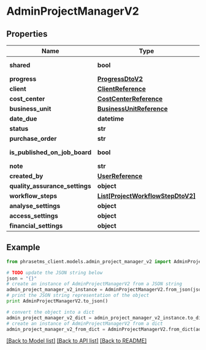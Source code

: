 # AdminProjectManagerV2

## Properties

| Name                           | Type                                                              | Description    | Notes      |
| ------------------------------ | ----------------------------------------------------------------- | -------------- | ---------- |
| **shared**                     | **bool**                                                          | Default: false | [optional] |
| **progress**                   | [**ProgressDtoV2**](ProgressDtoV2.md)                             |                | [optional] |
| **client**                     | [**ClientReference**](ClientReference.md)                         |                | [optional] |
| **cost_center**                | [**CostCenterReference**](CostCenterReference.md)                 |                | [optional] |
| **business_unit**              | [**BusinessUnitReference**](BusinessUnitReference.md)             |                | [optional] |
| **date_due**                   | **datetime**                                                      |                | [optional] |
| **status**                     | **str**                                                           |                | [optional] |
| **purchase_order**             | **str**                                                           |                | [optional] |
| **is_published_on_job_board**  | **bool**                                                          | Default: false | [optional] |
| **note**                       | **str**                                                           |                | [optional] |
| **created_by**                 | [**UserReference**](UserReference.md)                             |                | [optional] |
| **quality_assurance_settings** | **object**                                                        |                | [optional] |
| **workflow_steps**             | [**List[ProjectWorkflowStepDtoV2]**](ProjectWorkflowStepDtoV2.md) |                | [optional] |
| **analyse_settings**           | **object**                                                        |                | [optional] |
| **access_settings**            | **object**                                                        |                | [optional] |
| **financial_settings**         | **object**                                                        |                | [optional] |

## Example

```python
from phrasetms_client.models.admin_project_manager_v2 import AdminProjectManagerV2

# TODO update the JSON string below
json = "{}"
# create an instance of AdminProjectManagerV2 from a JSON string
admin_project_manager_v2_instance = AdminProjectManagerV2.from_json(json)
# print the JSON string representation of the object
print AdminProjectManagerV2.to_json()

# convert the object into a dict
admin_project_manager_v2_dict = admin_project_manager_v2_instance.to_dict()
# create an instance of AdminProjectManagerV2 from a dict
admin_project_manager_v2_from_dict = AdminProjectManagerV2.from_dict(admin_project_manager_v2_dict)
```

[[Back to Model list]](../README.md#documentation-for-models) [[Back to API list]](../README.md#documentation-for-api-endpoints) [[Back to README]](../README.md)
